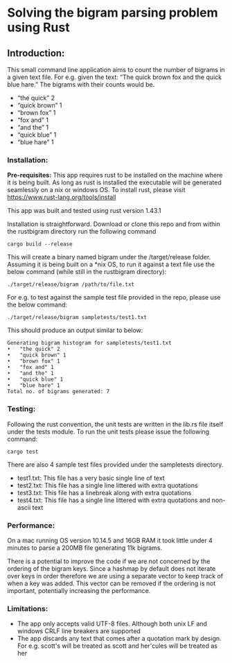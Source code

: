 # Solving the bigram parsing problem using Rust

## Introduction:
This small command line application aims to count the number of bigrams in a given 
text file. For e.g. given the text: 
“The quick brown fox and the quick blue hare.” The bigrams with their counts would be.
*	“the quick” 2
*	“quick brown” 1
*	“brown fox” 1
*	“fox and” 1
*	“and the” 1
*	“quick blue” 1
*	“blue hare” 1

### Installation:
**Pre-requisites:** This app requires rust to be installed on the machine
where it is being built. As long as rust is installed the executable will be
generated seamlessly on a nix or windows OS. To install rust, please visit
https://www.rust-lang.org/tools/install

This app was built and tested using rust version 1.43.1

Installation is straightforward. Download or clone this repo and from within the rustbigram
directory run the following command
```shell script
cargo build --release
```
This will create a binary named bigram under the /target/release folder.
Assuming it is being built on a *nix OS, to run it against a text file use the 
below command (while still in the rustbigram directory):
```shell script
./target/release/bigram /path/to/file.txt
```

For e.g. to test against the sample test file provided in the repo, 
please use the below command:
```shell script
./target/release/bigram sampletests/test1.txt
```
This should produce an output similar to below:
```shell script
Generating bigram histogram for sampletests/test1.txt
•	"the quick" 2
•	"quick brown" 1
•	"brown fox" 1
•	"fox and" 1
•	"and the" 1
•	"quick blue" 1
•	"blue hare" 1
Total no. of bigrams generated: 7
```

### Testing:
Following the rust convention, the unit tests are written in the lib.rs 
file itself under the tests module. 
To run the unit tests please issue the following command:
```shell script
cargo test
```

There are also 4 sample test files provided under the sampletests directory.
* test1.txt: This file has a very basic single line of text
* test2.txt: This file has a single line littered with extra quotations
* test3.txt: This file has a linebreak along with extra quotations
* test4.txt: This file has a single line littered with extra quotations and non-ascii text

### Performance:
On a mac running OS version 10.14.5 and 16GB RAM it took little under 4 minutes
to parse a 200MB file generating 11k bigrams.

There is a potential to improve the code if we are not concerned by the ordering of
the bigram keys. Since a hashmap by default does not iterate over keys in order
therefore we are using a separate vector to keep track of when a key was added. This
vector can be removed if the ordering is not important, potentially increasing the performance.

### Limitations:
* The app only accepts valid UTF-8 files. Although both unix LF and windows CRLF
line breakers are supported
* The app discards any text that comes after a quotation mark by design.
For e.g. scott's will be treated as scott and her'cules will be treated as her
